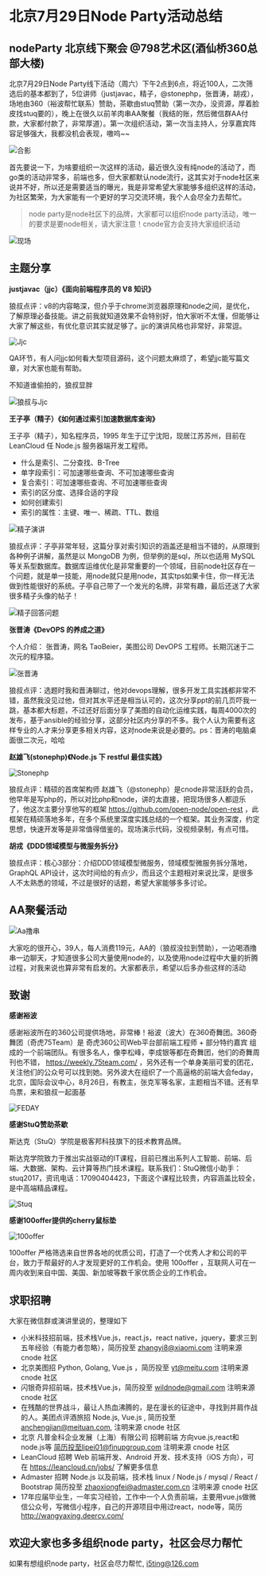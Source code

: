
# 北京7月29日Node Party活动总结

## nodeParty 北京线下聚会  @798艺术区(酒仙桥360总部大楼)

北京7月29日Node Party线下活动（周六）下午2点到6点，将近100人，二次筛选后的基本都到了，5位讲师（justjavac，精子，@stonephp，张晋涛，胡戎），场地由360（裕波帮忙联系）赞助，茶歇由stuq赞助（第一次办，没资源，厚着脸皮找stuq要的），晚上在很久以前羊肉串AA聚餐（我结的账，然后微信群AA付款，大家都付款了，非常厚道）。第一次组织活动，第一次当主持人，分享嘉宾阵容足够强大，我都没机会表现，嗷呜~~

![合影](img/合影.jpeg)

首先要说一下，为啥要组织一次这样的活动，最近很久没有纯node的活动了，而go类的活动非常多，前端也多，但大家都默认node流行，这其实对于node社区来说并不好，所以还是需要适当的曝光，我是非常希望大家能够多组织这样的活动，为社区繁荣，为大家能有一个更好的学习交流环境，我个人会尽全力去帮忙。

> node party是node社区下的品牌，大家都可以组织node party活动，唯一的要求是要node相关，请大家注意！cnode官方会支持大家组织活动

![现场](img/现场.jpeg)

## 主题分享

**justjavac（jjc）《面向前端程序员的 V8 知识》**

狼叔点评：v8的内容略深，但介乎于chrome浏览器原理和node之间，是优化，了解原理必备技能。讲之前我就知道效果不会特别好，怕大家听不太懂，但能够让大家了解这些，有优化意识其实就足够了。jjc的演讲风格也非常好，非常逗。

![Jjc](img/jjc.jpeg)

QA环节，有人问jjc如何看大型项目源码，这个问题太麻烦了，希望jjc能写篇文章，对大家也能有帮助。

不知道谁偷拍的，狼叔显胖

![狼叔与Jjc](img/狼叔与jjc.jpeg)

**王子亭（精子）《如何通过索引加速数据库查询》** 

王子亭（精子），知名程序员，1995 年生于辽宁沈阳，现居江苏苏州，目前在 LeanCloud 任 Node.js 服务器端开发工程师。

- 什么是索引、二分查找、B-Tree
- 单字段索引：可加速哪些查询、不可加速哪些查询
- 复合索引：可加速哪些查询、不可加速哪些查询
- 索引的区分度、选择合适的字段
- 如何创建索引
- 索引的属性：主键、唯一、稀疏、TTL、数组

![精子演讲](img/精子演讲.jpeg)

狼叔点评：子亭非常年轻，这篇分享对索引知识的涵盖还是相当不错的，从原理到各种例子讲解，虽然是以 MongoDB 为例，但举例的是sql，所以也适用 MySQL等关系型数据库。数据库运维优化是非常重要的一个领域，目前node社区存在一个问题，就是单一技能，用node就只是用node，其实tps如果卡住，你一样无法做到性能很好的系统。子亭自己带了一个发光的名牌，非常有趣，最后还送了大家很多精子头像的帖子！

![精子回答问题](img/精子回答问题.jpeg)

**张晋涛《DevOPS 的养成之道》**

个人介绍： 张晋涛，网名 TaoBeier，美图公司 DevOPS 工程师。长期沉迷于二次元的程序猿。

![张晋涛](img/张晋涛.jpeg)

狼叔点评：选题时我和晋涛聊过，他对devops理解，很多开发工具实践都非常不错，虽然我没见过他，但对其水平还是相当认可的，这次分享ppt的前几页吓我一跳，基本都大标题，不过还好后面分享了美图的自动化运维实践，每周4000次的发布，基于ansible的经验分享，这部分社区内分享的不多。我个人认为需要有这样专业的人才来分享更多相关内容，这对node来说是必要的。ps：晋涛的电脑桌面很二次元，哈哈

**赵雄飞(stonephp)《Node.js 下 restful 最佳实践》** 

![Stonephp](img/stonephp.jpeg)

狼叔点评：精硕的首席架构师 赵雄飞（@stonephp）是cnode非常活跃的会员，他早年是写php的，所以对比php和node，讲的太直接，把现场很多人都逗乐了，他这次主要分享他写的框架 https://github.com/open-node/open-rest ，此框架在精硕落地多年，在多个系统里深度实践总结的一个框架。其业务深度，约定思想，快速开发等是非常值得借鉴的。现场演示代码，没视频录制，有点可惜。


**胡戎《DDD领域模型与微服务拆分》**

狼叔点评：核心3部分：介绍DDD领域模型微服务，领域模型微服务拆分落地，GraphQL API设计，这次时间给的有点少，而且这个主题相对来说比深，是很多人不太熟悉的领域，不过是很好的话题，希望大家能够多多讨论。

## AA聚餐活动

![Aa撸串](img/aa撸串.jpeg)

大家吃的很开心，39人，每人消费119元，AA的（狼叔没拉到赞助），一边喝酒撸串一边聊天，才知道很多公司大量使用node的，以及使用node过程中大量的折腾过程，对我来说也算非常有启发的。大家都表示，希望以后多办些这样的活动

## 致谢

**感谢裕波**

感谢裕波所在的360公司提供场地，非常棒！裕波（波大）在360奇舞团。360奇舞团（奇虎75Team）是 奇虎360公司Web平台部前端工程师 + 部分特约嘉宾 组成的一个前端团队。有很多名人，像李松峰，李成银等都在奇舞团，他们的奇舞周刊也不错， https://weekly.75team.com/ ，另外还有一个单身美丽可爱的团花，关注他们的公众号可以找到她。另外波大在组织了一个高逼格的前端大会feday，北京，国际会议中心，8月26日，有教主，张克军等名家，主题相当不错。还有早鸟票，来和狼叔一起面基

![FEDAY](img/FEDAY.jpg)

**感谢StuQ赞助茶歇**

斯达克（StuQ）学院是极客邦科技旗下的技术教育品牌。

斯达克学院致力于推出实战驱动的IT课程，目前已推出系列人工智能、前端、后端、大数据、架构、云计算等热门技术课程。联系我们：StuQ微信小助手：stuq2017，资讯电话：17090404423，下面这个课程比较贵，内容涵盖比较全，是中高端精品课程。

![Stuq](img/stuq.png)


**感谢100offer提供的cherry鼠标垫**

![100offer](img/100offer.jpeg)

100offer 严格筛选来自世界各地的优质公司，打造了一个优秀人才和公司的平台，致力于帮最好的人才发现更好的工作机会。使用 100offer ，互联网人可在一周内收到来自中国、美国、新加坡等数千家优质企业的工作机会。

## 求职招聘

大家在微信群或演讲里说的，整理如下

- 小米科技招前端，技术栈Vue.js，react.js，react native，jquery，要求三到五年经验（有能力者忽略），简历投至 zhangyi8@xiaomi.com 注明来源 cnode 社区
- 北京美图招 Python, Golang, Vue.js ，简历投至 yt@meitu.com  注明来源 cnode 社区
- 闪银奇异招前端，技术栈Vue.js，简历投至 wildnode@gmail.com 注明来源 cnode 社区
- 在残酷的世界战斗，最让人热血沸腾的，是在漫长的征途中，寻找到并肩作战的人。美团点评酒旅招 Node.js, Vue.js , 简历投至 anchengjian@meituan.com, 注明来源 cnode 社区
- 北京 凡普金科企业发展（上海）有限公司  招聘前端 方向vue.js,react和node.js等 简历投至lipei01@finupgroup.com   注明来源 cnode 社区
- LeanCloud 招聘 Web 前端开发、Android 开发、技术支持（iOS 方向），可在 https://leancloud.cn/jobs/ 了解更多信息
- Admaster 招聘 Node.js 以及前端，技术栈 linux / Node.js / mysql / React / Bootstrap 简历投至 zhaoxiongfei@admaster.com.cn 注明来源 cnode 社区
- 17年应届毕业生，一年实习经验，工作中一个人负责前端，主要用vue.js做微信公众号，写微信小程序，自己的开源项目中用过react，node等，简历 http://wangyaxing.deercv.com/


## 欢迎大家也多多组织node party，社区会尽力帮忙

如果有想组织node party，社区会尽力帮忙, i5ting@126.com

